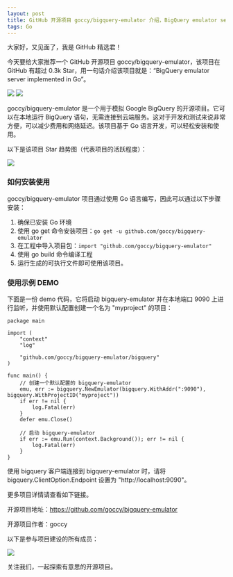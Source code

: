 ```yaml
---
layout: post
title: GitHub 开源项目 goccy/bigquery-emulator 介绍，BigQuery emulator server implemented in Go
tags: Go
---
```


大家好，又见面了，我是 GitHub 精选君！

今天要给大家推荐一个 GitHub 开源项目 goccy/bigquery-emulator，该项目在 GitHub 有超过 0.3k Star，用一句话介绍该项目就是：“BigQuery emulator server implemented in Go”。

![](https://user-images.githubusercontent.com/209884/196145011-e35c2df4-5f5d-43ce-b7df-08cd130b5d31.png)
![](https://user-images.githubusercontent.com/209884/196145033-aa032878-7e01-4ec7-9a23-b174b87e1a24.png)

goccy/bigquery-emulator 是一个用于模拟 Google BigQuery 的开源项目。它可以在本地运行 BigQuery 语句，无需连接到云端服务。这对于开发和测试来说非常方便，可以减少费用和网络延迟。该项目基于 Go 语言开发，可以轻松安装和使用。


以下是该项目 Star 趋势图（代表项目的活跃程度）：

![](https://api.star-history.com/svg?repos=goccy/bigquery-emulator&type=Timeline)

### 如何安装使用

goccy/bigquery-emulator 项目通过使用 Go 语言编写，因此可以通过以下步骤安装：
1. 确保已安装 Go 环境
2. 使用 go get 命令安装项目：`go get -u github.com/goccy/bigquery-emulator`
3. 在工程中导入项目包：`import "github.com/goccy/bigquery-emulator"`
4. 使用 go build 命令编译工程
5. 运行生成的可执行文件即可使用该项目。


### 使用示例 DEMO

下面是一份 demo 代码，它将启动 bigquery-emulator 并在本地端口 9090 上进行监听，并使用默认配置创建一个名为 "myproject" 的项目：

```
package main

import (
    "context"
    "log"

    "github.com/goccy/bigquery-emulator/bigquery"
)

func main() {
    // 创建一个默认配置的 bigquery-emulator
    emu, err := bigquery.NewEmulator(bigquery.WithAddr(":9090"), bigquery.WithProjectID("myproject"))
    if err != nil {
        log.Fatal(err)
    }
    defer emu.Close()

    // 启动 bigquery-emulator
    if err := emu.Run(context.Background()); err != nil {
        log.Fatal(err)
    }
}
```

使用 bigquery 客户端连接到 bigquery-emulator 时，请将 bigquery.ClientOption.Endpoint 设置为 "http://localhost:9090"。


更多项目详情请查看如下链接。

开源项目地址：https://github.com/goccy/bigquery-emulator 

开源项目作者：goccy

以下是参与项目建设的所有成员：

![](https://contrib.rocks/image?repo=goccy/bigquery-emulator)



关注我们，一起探索有意思的开源项目。
